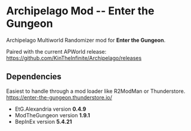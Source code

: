 # Archipelago Mod -- Enter the Gungeon

Archipelago Multiworld Randomizer mod for **Enter the Gungeon**. 

Paired with the current APWorld release: https://github.com/KinTheInfinite/Archipelago/releases

## Dependencies

Easiest to handle through a mod loader like R2ModMan or Thunderstore.
https://enter-the-gungeon.thunderstore.io/

 - EtG.Alexandria version **0.4.9**
 - ModTheGungeon version **1.9.1**
 - BepInEx version **5.4.21**
